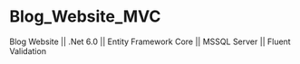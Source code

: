 # Blog_Website_MVC
Blog Website || .Net 6.0 || Entity Framework Core || MSSQL Server || Fluent Validation
